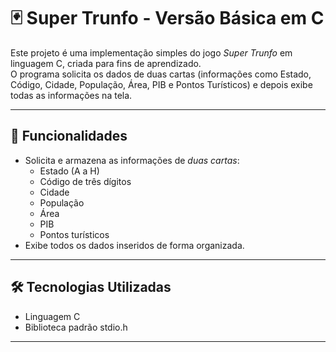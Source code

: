 # 🃏 Super Trunfo - Versão Básica em C

Este projeto é uma implementação simples do jogo *Super Trunfo* em linguagem C, criada para fins de aprendizado.  
O programa solicita os dados de duas cartas (informações como Estado, Código, Cidade, População, Área, PIB e Pontos Turísticos) e depois exibe todas as informações na tela.

---

## 📌 Funcionalidades
- Solicita e armazena as informações de *duas cartas*:
  - Estado (A a H)
  - Código de três dígitos
  - Cidade
  - População
  - Área
  - PIB
  - Pontos turísticos
- Exibe todos os dados inseridos de forma organizada.

---

## 🛠 Tecnologias Utilizadas
- Linguagem C
- Biblioteca padrão stdio.h

---
